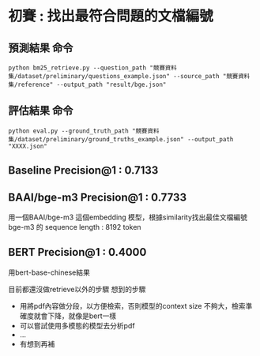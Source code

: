 # 初賽 : 找出最符合問題的文檔編號

## 預測結果 命令
```shell
python bm25_retrieve.py --question_path "競賽資料集/dataset/preliminary/questions_example.json" --source_path "競賽資料集/reference" --output_path "result/bge.json"
```

## 評估結果 命令
```shell
python eval.py --ground_truth_path "競賽資料集/dataset/preliminary/ground_truths_example.json" --output_path "XXXX.json"
```

## Baseline Precision@1 : 0.7133


## BAAI/bge-m3 Precision@1 : 0.7733
用一個BAAI/bge-m3 這個embedding 模型，根據similarity找出最佳文檔編號
bge-m3 的 sequence length : 8192 token


## BERT Precision@1 : 0.4000
用bert-base-chinese結果

目前都還沒做retrieve以外的步驟
想到的步驟
- 用將pdf內容做分段，以方便檢索，否則模型的context size 不夠大，檢索準確度就會下降，就像是bert一樣
- 可以嘗試使用多模態的模型去分析pdf
- ...
- 有想到再補
